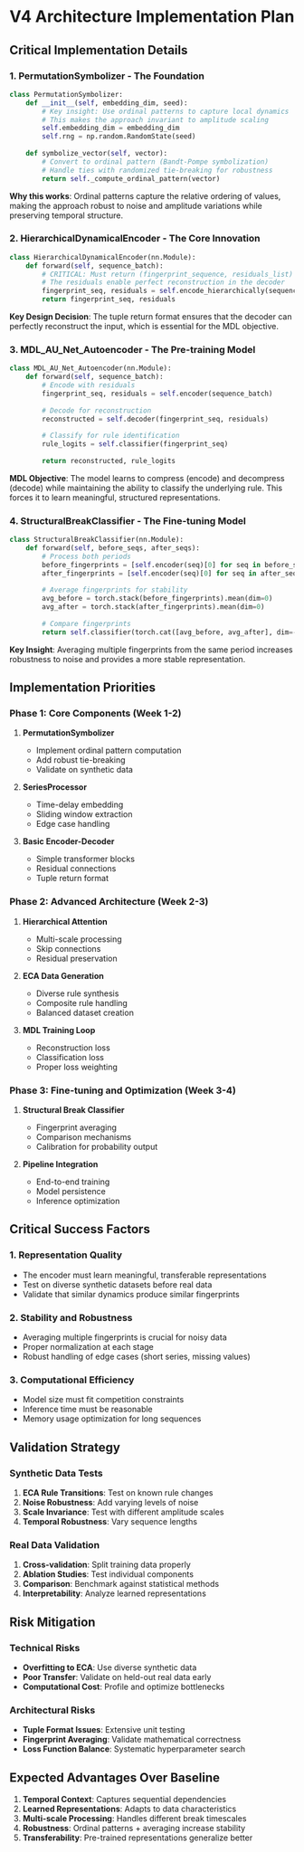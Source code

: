 # V4 Architecture Implementation Plan

## Critical Implementation Details

### 1. **PermutationSymbolizer** - The Foundation
```python
class PermutationSymbolizer:
    def __init__(self, embedding_dim, seed):
        # Key insight: Use ordinal patterns to capture local dynamics
        # This makes the approach invariant to amplitude scaling
        self.embedding_dim = embedding_dim
        self.rng = np.random.RandomState(seed)
    
    def symbolize_vector(self, vector):
        # Convert to ordinal pattern (Bandt-Pompe symbolization)
        # Handle ties with randomized tie-breaking for robustness
        return self._compute_ordinal_pattern(vector)
```

**Why this works**: Ordinal patterns capture the relative ordering of values, making the approach robust to noise and amplitude variations while preserving temporal structure.

### 2. **HierarchicalDynamicalEncoder** - The Core Innovation
```python
class HierarchicalDynamicalEncoder(nn.Module):
    def forward(self, sequence_batch):
        # CRITICAL: Must return (fingerprint_sequence, residuals_list)
        # The residuals enable perfect reconstruction in the decoder
        fingerprint_seq, residuals = self.encode_hierarchically(sequence_batch)
        return fingerprint_seq, residuals
```

**Key Design Decision**: The tuple return format ensures that the decoder can perfectly reconstruct the input, which is essential for the MDL objective.

### 3. **MDL_AU_Net_Autoencoder** - The Pre-training Model
```python
class MDL_AU_Net_Autoencoder(nn.Module):
    def forward(self, sequence_batch):
        # Encode with residuals
        fingerprint_seq, residuals = self.encoder(sequence_batch)
        
        # Decode for reconstruction
        reconstructed = self.decoder(fingerprint_seq, residuals)
        
        # Classify for rule identification
        rule_logits = self.classifier(fingerprint_seq)
        
        return reconstructed, rule_logits
```

**MDL Objective**: The model learns to compress (encode) and decompress (decode) while maintaining the ability to classify the underlying rule. This forces it to learn meaningful, structured representations.

### 4. **StructuralBreakClassifier** - The Fine-tuning Model
```python
class StructuralBreakClassifier(nn.Module):
    def forward(self, before_seqs, after_seqs):
        # Process both periods
        before_fingerprints = [self.encoder(seq)[0] for seq in before_seqs]  # [0] extracts fingerprint
        after_fingerprints = [self.encoder(seq)[0] for seq in after_seqs]
        
        # Average fingerprints for stability
        avg_before = torch.stack(before_fingerprints).mean(dim=0)
        avg_after = torch.stack(after_fingerprints).mean(dim=0)
        
        # Compare fingerprints
        return self.classifier(torch.cat([avg_before, avg_after], dim=-1))
```

**Key Insight**: Averaging multiple fingerprints from the same period increases robustness to noise and provides a more stable representation.

## Implementation Priorities

### Phase 1: Core Components (Week 1-2)
1. **PermutationSymbolizer**
   - Implement ordinal pattern computation
   - Add robust tie-breaking
   - Validate on synthetic data

2. **SeriesProcessor**
   - Time-delay embedding
   - Sliding window extraction
   - Edge case handling

3. **Basic Encoder-Decoder**
   - Simple transformer blocks
   - Residual connections
   - Tuple return format

### Phase 2: Advanced Architecture (Week 2-3)
1. **Hierarchical Attention**
   - Multi-scale processing
   - Skip connections
   - Residual preservation

2. **ECA Data Generation**
   - Diverse rule synthesis
   - Composite rule handling
   - Balanced dataset creation

3. **MDL Training Loop**
   - Reconstruction loss
   - Classification loss
   - Proper loss weighting

### Phase 3: Fine-tuning and Optimization (Week 3-4)
1. **Structural Break Classifier**
   - Fingerprint averaging
   - Comparison mechanisms
   - Calibration for probability output

2. **Pipeline Integration**
   - End-to-end training
   - Model persistence
   - Inference optimization

## Critical Success Factors

### 1. **Representation Quality**
- The encoder must learn meaningful, transferable representations
- Test on diverse synthetic datasets before real data
- Validate that similar dynamics produce similar fingerprints

### 2. **Stability and Robustness**
- Averaging multiple fingerprints is crucial for noisy data
- Proper normalization at each stage
- Robust handling of edge cases (short series, missing values)

### 3. **Computational Efficiency**
- Model size must fit competition constraints
- Inference time must be reasonable
- Memory usage optimization for long sequences

## Validation Strategy

### Synthetic Data Tests
1. **ECA Rule Transitions**: Test on known rule changes
2. **Noise Robustness**: Add varying levels of noise
3. **Scale Invariance**: Test with different amplitude scales
4. **Temporal Robustness**: Vary sequence lengths

### Real Data Validation
1. **Cross-validation**: Split training data properly
2. **Ablation Studies**: Test individual components
3. **Comparison**: Benchmark against statistical methods
4. **Interpretability**: Analyze learned representations

## Risk Mitigation

### Technical Risks
- **Overfitting to ECA**: Use diverse synthetic data
- **Poor Transfer**: Validate on held-out real data early
- **Computational Cost**: Profile and optimize bottlenecks

### Architectural Risks
- **Tuple Format Issues**: Extensive unit testing
- **Fingerprint Averaging**: Validate mathematical correctness
- **Loss Function Balance**: Systematic hyperparameter search

## Expected Advantages Over Baseline

1. **Temporal Context**: Captures sequential dependencies
2. **Learned Representations**: Adapts to data characteristics
3. **Multi-scale Processing**: Handles different break timescales
4. **Robustness**: Ordinal patterns + averaging increase stability
5. **Transferability**: Pre-trained representations generalize better
